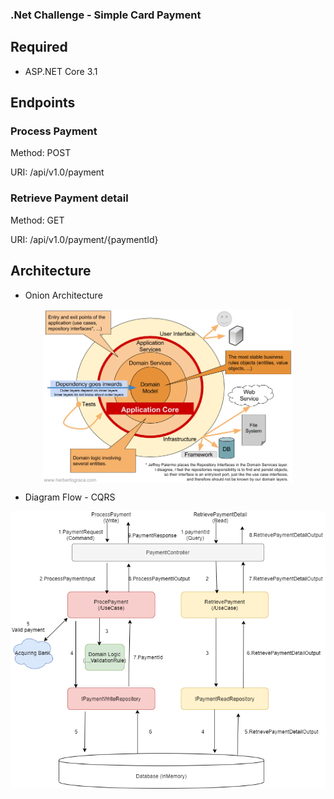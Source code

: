 ### .Net Challenge - Simple Card Payment
## Required
- ASP.NET Core 3.1

## Endpoints
### Process Payment

Method: POST

URI: /api/v1.0/payment

### Retrieve Payment detail

Method: GET

URI: /api/v1.0/payment/{paymentId}
## Architecture
- Onion Architecture

<p align="center">
<img src="docs/onion-architecture.png" width="400" align="center">
</p>

- Diagram Flow - CQRS

![](docs/flow-diagram.png)

